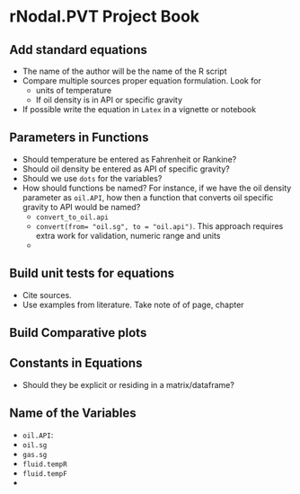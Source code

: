 # rNodal.PVT Project Book



## Add standard equations

* The name of the author will be the name of the R script
* Compare multiple sources proper equation formulation. Look for 
  * units of temperature
  * If oil density is in API or specific gravity
* If possible write the equation in `Latex` in a vignette or notebook




## Parameters in Functions

* Should temperature be entered as Fahrenheit or Rankine?
* Should oil density be entered as API of specific gravity?
* Should we use `dots` for the variables?
* How should functions be named? For instance, if we have the oil density parameter as `oil.API`, how then a function that converts oil specific gravity to API would be named? 
  * `convert_to_oil.api`
  * `convert(from= "oil.sg", to = "oil.api")`. This approach requires extra work for validation, numeric range and units
  * ​

## Build unit tests for equations

* Cite sources.
* Use examples from literature. Take note of of page, chapter



## Build Comparative plots



## Constants in Equations

* Should they be explicit or residing in a matrix/dataframe?



## Name of the Variables

* `oil.API`:
* `oil.sg`
* `gas.sg`
* `fluid.tempR`
* `fluid.tempF`
* ​



## 



